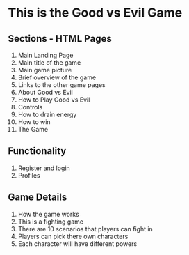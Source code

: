 # This is the Good vs Evil Game

## Sections - HTML Pages
1. Main Landing Page
  1. Main title of the game
  2. Main game picture
  3. Brief overview of the game
  4. Links to the other game pages
2. About Good vs Evil
3. How to Play Good vs Evil
  1. Controls
  2. How to drain energy
  3. How to win
4. The Game

## Functionality
1. Register and login
2. Profiles

## Game Details
1. How the game works
  1. This is a fighting game
  2. There are 10 scenarios that players can fight in
2. Players can pick there own characters
3. Each character will have different powers
